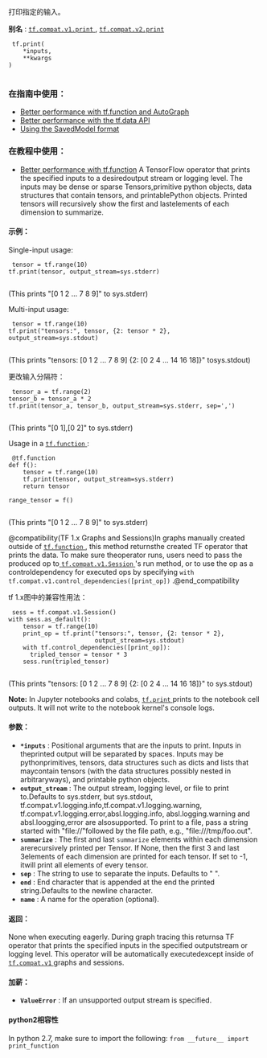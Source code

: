 打印指定的输入。

**别名** : [ `tf.compat.v1.print` ](/api_docs/python/tf/print), [ `tf.compat.v2.print` ](/api_docs/python/tf/print)

```
 tf.print(
    *inputs,
    **kwargs
)
 
```

### 在指南中使用：
- [Better performance with tf.function and AutoGraph](https://tensorflow.google.cn/guide/function)
- [Better performance with the tf.data API](https://tensorflow.google.cn/guide/data_performance)
- [Using the SavedModel format](https://tensorflow.google.cn/guide/saved_model)


### 在教程中使用：
- [Better performance with tf.function](https://tensorflow.google.cn/tutorials/customization/performance)
A TensorFlow operator that prints the specified inputs to a desiredoutput stream or logging level. The inputs may be dense or sparse Tensors,primitive python objects, data structures that contain tensors, and printablePython objects. Printed tensors will recursively show the first and lastelements of each dimension to summarize.

#### 示例：
Single-input usage:

```
 tensor = tf.range(10)
tf.print(tensor, output_stream=sys.stderr)
 
```

(This prints "[0 1 2 ... 7 8 9]" to sys.stderr)

Multi-input usage:

```
 tensor = tf.range(10)
tf.print("tensors:", tensor, {2: tensor * 2}, output_stream=sys.stdout)
 
```

(This prints "tensors: [0 1 2 ... 7 8 9] {2: [0 2 4 ... 14 16 18]}" tosys.stdout)

更改输入分隔符：

```
 tensor_a = tf.range(2)
tensor_b = tensor_a * 2
tf.print(tensor_a, tensor_b, output_stream=sys.stderr, sep=',')
 
```

(This prints "[0 1],[0 2]" to sys.stderr)

Usage in a [ `tf.function` ](https://tensorflow.google.cn/api_docs/python/tf/function):

```
 @tf.function
def f():
    tensor = tf.range(10)
    tf.print(tensor, output_stream=sys.stderr)
    return tensor

range_tensor = f()
 
```

(This prints "[0 1 2 ... 7 8 9]" to sys.stderr)

@compatibility(TF 1.x Graphs and Sessions)In graphs manually created outside of [ `tf.function` ](https://tensorflow.google.cn/api_docs/python/tf/function), this method returnsthe created TF operator that prints the data. To make sure theoperator runs, users need to pass the produced op to[ `tf.compat.v1.Session` ](https://tensorflow.google.cn/api_docs/python/tf/compat/v1/Session)'s run method, or to use the op as a controldependency for executed ops by specifying `with tf.compat.v1.control_dependencies([print_op])` .@end_compatibility

tf 1.x图中的兼容性用法：

```
 sess = tf.compat.v1.Session()
with sess.as_default():
    tensor = tf.range(10)
    print_op = tf.print("tensors:", tensor, {2: tensor * 2},
                        output_stream=sys.stdout)
    with tf.control_dependencies([print_op]):
      tripled_tensor = tensor * 3
    sess.run(tripled_tensor)
 
```

(This prints "tensors: [0 1 2 ... 7 8 9] {2: [0 2 4 ... 14 16 18]}" to  sys.stdout)


**Note:**  In Jupyter notebooks and colabs, [ `tf.print` ](https://tensorflow.google.cn/api_docs/python/tf/print) prints to the notebook  cell outputs. It will not write to the notebook kernel's console logs.


#### 参数：
- **`*inputs`** : Positional arguments that are the inputs to print. Inputs in theprinted output will be separated by spaces. Inputs may be pythonprimitives, tensors, data structures such as dicts and lists that maycontain tensors (with the data structures possibly nested in arbitraryways), and printable python objects.
- **`output_stream`** : The output stream, logging level, or file to print to.Defaults to sys.stderr, but sys.stdout, tf.compat.v1.logging.info,tf.compat.v1.logging.warning, tf.compat.v1.logging.error,absl.logging.info, absl.logging.warning and absl.loogging,error are alsosupported. To print to a file, pass a string started with "file://"followed by the file path, e.g., "file:///tmp/foo.out".
- **`summarize`** : The first and last  `summarize`  elements within each dimension arerecursively printed per Tensor. If None, then the first 3 and last 3elements of each dimension are printed for each tensor. If set to -1, itwill print all elements of every tensor.
- **`sep`** : The string to use to separate the inputs. Defaults to " ".
- **`end`** : End character that is appended at the end the printed string.Defaults to the newline character.
- **`name`** : A name for the operation (optional).


#### 返回：
None when executing eagerly. During graph tracing this returnsa TF operator that prints the specified inputs in the specified outputstream or logging level. This operator will be automatically executedexcept inside of [ `tf.compat.v1` ](https://tensorflow.google.cn/api_docs/python/tf/compat/v1) graphs and sessions.

#### 加薪：
- **`ValueError`** : If an unsupported output stream is specified.


#### python2相容性
In python 2.7, make sure to import the following: `from __future__ import print_function` 

